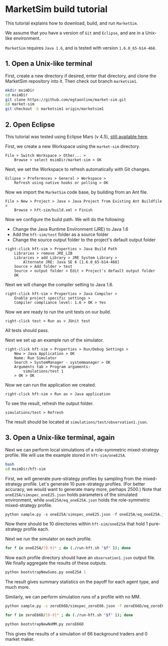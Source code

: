 # MarketSim build tutorial

This tutorial explains how to download, build, and run ```MarketSim```.

We assume that you have a version of ```Git``` and ```Eclipse```, and are in a Unix-like environment.

```MarketSim``` requires ```Java 1.6```, and is tested with version ```1.6.0_65-b14-468```.

## 1. Open a Unix-like terminal

First, create a new directory if desired, enter that directory, and clone the MarketSim repository into it. Then check out branch ```marketsim1```.
```bash
mkdir msimDir
cd msimDir
git clone https://github.com/egtaonline/market-sim.git
cd market-sim
git checkout -b marketsim1 origin/marketsim1
```

## 2. Open Eclipse

This tutorial was tested using Eclipse Mars (v 4.5), [still available here](https://eclipse.org/mars/).

First, we create a new Workspace using the ```market-sim``` directory.

```
File > Switch Workspace > Other... >
	Browse > select msimDir/market-sim > OK
```

Next, we set the Workspace to refresh automatically with Git changes.

```
Eclipse > Preferences > General > Workspace >
	Refresh using native hooks or polling > OK
```

Now we import the ```MarketSim``` code base, by building from an Ant file.

```
File > New > Project > Java > Java Project from Existing Ant Buildfile >
	Browse > hft-sim/build.xml > Finish
```

Now we configure the build path. We will do the following:
* Change the Java Runtime Environment (JRE) to Java 1.6
* Add the ```hft-sim/test``` folder as a source folder
* Change the source output folder to the project's default output folder

```
right-click hft-sim > Properties > Java Build Path
	Libraries > remove JRE_LIB
	Libraries > add Library > JRE System Library >
    	Alternate JRE: Java SE 6 [1.6.0_65-b14-468]
	Source > Add folder > test
	Source > output folder > Edit > Project's default output folder
	OK
```

Next we will change the compiler setting to Java 1.6.

```
right-click hft-sim > Properties > Java Compiler >
	Enable project specific settings >
	Compiler compliance level: 1.6 > OK > Yes
```

Now we are ready to run the unit tests on our build.

```
right-click test > Run as > JUnit test
```

All tests should pass.

Next we set up an example run of the simulator.

```
right-click hft-sim > Properties > Run/Debug Settings > 
	New > Java Application > OK
	Name: Run Simulator
	Search > SystemManager - systemmanager > OK
	Arguments tab > Program arguments: 
    	simulations/test 1
    > OK > OK
```

Now we can run the application we created.

```
right-click hft-sim > Run as > Java application
```

To see the result, refresh the output folder.

```
simulations/test > Refresh
```

The result should be located at ```simulations/test/observation1.json```.

## 3. Open a Unix-like terminal, again

Next we can perform local simulations of a role-symmetric mixed-strategy profile. We will use the example stored in ```hft-sim/oneE25A```.

```bash
bash
cd msimDir/hft-sim
```

First, we will generate pure-strategy profiles by sampling from the mixed-strategy profile. Let's generate 10 pure-strategy profiles. (For better accuracy, we would want to generate many more, perhaps 2500.) Note that ```oneE25A/simspec_oneE25.json``` holds parameters of the simulated environment, while ```oneE25A/eq_oneE25A.json``` holds the role-symmetric mixed-strategy profile.

```python
python sample.py -s oneE25A/simspec_oneE25.json -f oneE25A/eq_oneE25A.json -n 10 -d oneE25A/
```

Now there should be 10 directories within ```hft-sim/oneE25A``` that hold 1 pure-strategy profile each.

Next we run the simulator on each profile.

```bash
for f in oneE25A/[0-9]* ; do (./run-hft.sh "$f" 1); done
```

Now each profile directory should have an ```observation1.json``` output file. We finally aggregate the results of these outputs.

```python
python bootstrapNewSums.py oneE25A 1
```

The result gives summary statistics on the payoff for each agent type, and much more.

Similarly, we can perform simulation runs of a profile with no MM.

```bash
python sample.py -s zeroE66D/simspec_zeroE66.json -f zeroE66D/eq_zeroE66D.json -n 10 -d zeroE66D/

for f in zeroE66D/[0-9]* ; do (./run-hft.sh "$f" 1); done

python bootstrapNewNoMM.py zeroE66D
```

This gives the results of a simulation of 66 background traders and 0 market maker.
